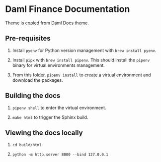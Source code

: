 # Daml Finance Documentation

Theme is copied from Daml Docs theme.

## Pre-requisites

1. Install `pyenv` for Python version management with `brew install pyenv`.

2. Install `pipx` with `brew install pipenv`. This should install the `pipenv` binary for virtual environments management.

3. From this folder, `pipenv install` to create a virtual environment and download the packages.

## Building the docs

1. `pipenv shell` to enter the virtual environment.

2. `make html` to trigger the Sphinx build.

## Viewing the docs locally

1. `cd build/html`

2. `python -m http.server 8000 --bind 127.0.0.1`
